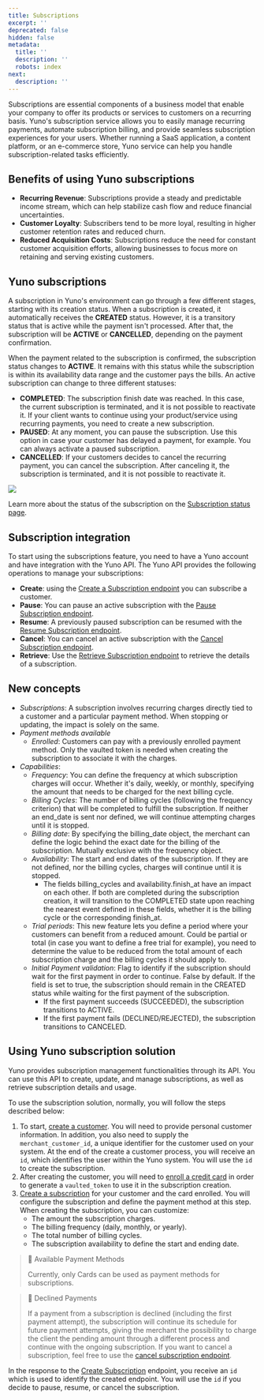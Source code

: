 ```yaml
---
title: Subscriptions
excerpt: ''
deprecated: false
hidden: false
metadata:
  title: ''
  description: ''
  robots: index
next:
  description: ''
---
```

Subscriptions are essential components of a business model that enable your company to offer its products or services to customers on a recurring basis. Yuno's subscription service allows you to easily manage recurring payments, automate subscription billing, and provide seamless subscription experiences for your users. Whether running a SaaS application, a content platform, or an e-commerce store, Yuno service can help you handle subscription-related tasks efficiently.

## Benefits of using Yuno subscriptions

* **Recurring Revenue**: Subscriptions provide a steady and predictable income stream, which can help stabilize cash flow and reduce financial uncertainties.
* **Customer Loyalty**: Subscribers tend to be more loyal, resulting in higher customer retention rates and reduced churn.
* **Reduced Acquisition Costs**: Subscriptions reduce the need for constant customer acquisition efforts, allowing businesses to focus more on retaining and serving existing customers.

## Yuno subscriptions

A subscription in Yuno's environment can go through a few different stages, starting with its creation status. When a subscription is created, it automatically receives the **CREATED** status. However, it is a transitory status that is active while the payment isn't processed. After that, the subscription will be **ACTIVE** or **CANCELLED**, depending on the payment confirmation.

When the payment related to the subscription is confirmed, the subscription status changes to **ACTIVE**. It remains with this status while the subscription is within its availability data range and the customer pays the bills. An active subscription can change to three different statuses:

* **COMPLETED**: The subscription finish date was reached. In this case, the current subscription is terminated, and it is not possible to reactivate it. If your client wants to continue using your product/service using recurring payments, you need to create a new subscription.
* **PAUSED**: At any moment, you can pause the subscription. Use this option in case your customer has delayed a payment, for example. You can always activate a paused subscription.
* **CANCELLED**: If your customers decides to cancel the recurring payment, you can cancel the subscription. After canceling it, the subscription is terminated, and it is not possible to reactivate it.

![](https://files.readme.io/47919b9-image.png)

Learn more about the status of the subscription on the [Subscription status page](ref:status-subscriptions).

## Subscription integration

To start using the subscriptions feature, you need to have a Yuno account and have integration with the Yuno API. The Yuno API provides the following operations to manage your subscriptions:

* **Create**: using the [Create a Subscription endpoint](ref:create-subscription) you can subscribe a customer.
* **Pause**: You can pause an active subscription with the [Pause Subscription endpoint](ref:pause-subscription).
* **Resume**: A previously paused subscription can be resumed with the [Resume Subscription endpoint](ref:resume-subscription).
* **Cancel**: You can cancel an active subscription with the [Cancel Subscription endpoint](ref:cancel-subscription).
* **Retrieve**: Use the [Retrieve Subscription endpoint](ref:retrieve-subscription) to retrieve the details of a subscription.

## New concepts

* *Subscriptions*: A subscription involves recurring charges directly tied to a customer and a particular payment method. When stopping or updating, the impact is solely on the same. 
* *Payment methods available*
  * *Enrolled*: Customers can pay with a previously enrolled payment method. Only the vaulted token is needed when creating the subscription to associate it with the charges.
* *Capabilities*: 
  * *Frequency*: You can define the frequency at which subscription charges will occur. Whether it's daily, weekly, or monthly, specifying the amount that needs to be charged for the next billing cycle.
  * *Billing Cycles*: The number of billing cycles (following the frequency criterion) that will be completed to fulfill the subscription. If neither an end\_date is sent nor defined, we will continue attempting charges until it is stopped.
  * *Billing date*: By specifying the billing\_date object, the merchant can define the logic behind the exact date for the billing of the subscription. Mutually exclusive with the frequency object. 
  * *Availability*: The start and end dates of the subscription. If they are not defined, nor the billing cycles, charges will continue until it is stopped.
    * The fields billing\_cycles and availability.finish\_at have an impact on each other. If both are completed during the subscription creation, it will transition to the COMPLETED state upon reaching the nearest event defined in these fields, whether it is the billing cycle or the corresponding finish\_at.
  * *Trial periods*: This new feature lets you define a period where your customers can benefit from a reduced amount. Could be partial or total (in case you want to define a free trial for example), you need to determine the value to be reduced from the total amount of each subscription charge and the billing cycles it should apply to. 
  * *Initial Payment validation*: Flag to identify if the subscription should wait for the first payment in order to continue. False by default. If the field is set to true, the subscription should remain in the CREATED status while waiting for the first payment of the subscription.
    * If the first payment succeeds (SUCCEEDED), the subscription transitions to ACTIVE.
    * If the first payment fails (DECLINED/REJECTED), the subscription transitions to CANCELED.

## Using Yuno subscription solution

Yuno provides subscription management functionalities through its API. You can use this API to create, update, and manage subscriptions, as well as retrieve subscription details and usage.

To use the subscription solution, normally, you will follow the steps described below:

1. To start, [create a customer](ref:create-customer). You will need to provide personal customer information. In addition, you also need to supply the `merchant_customer_id`, a unique identifier for the customer used on your system. At the end of the create a customer process, you will receive an `id`, which identifies the user within the Yuno system. You will use the `id` to create the subscription.
2. After creating the customer, you will need to [enroll a credit card](doc:enroll-payment-methods) in order to generate a `vaulted_token` to use it in the subscription creation. 
3. [Create a subscription](ref:create-subscription) for your customer and the card enrolled. You will configure the subscription and define the payment method at this step. When creating the subscription, you can customize:
   * The amount the subscription charges.
   * The billing frequency (daily, monthly, or yearly).
   * The total number of billing cycles.
   * The subscription availability to define the start and ending date.

> 📘 Available Payment Methods
> 
> Currently, only Cards can be used as payment methods for subscriptions.


> 📘 Declined Payments
> 
> If a payment from a subscription is declined (including the first payment attempt), the subscription will continue its schedule for future payment attempts, giving the merchant the possibility to charge the client the pending amount through a different process and continue with the ongoing subscription. If you want to cancel a subscription, feel free to use the [cancel subscription endpoint](https://docs.y.uno/reference/cancel-subscription).


In the response to the [Create Subscription](ref:create-subscription) endpoint, you receive an `id` which is used to identify the created endpoint. You will use the `id` if you decide to pause, resume, or cancel the subscription.
